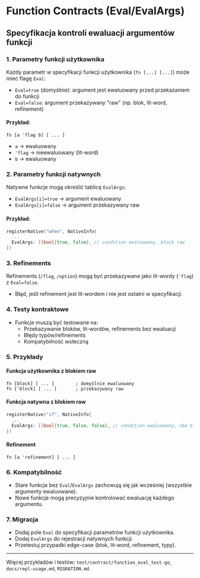 # Function Contracts (Eval/EvalArgs)

## Specyfikacja kontroli ewaluacji argumentów funkcji

### 1. Parametry funkcji użytkownika

Każdy parametr w specyfikacji funkcji użytkownika (`fn [...] [...]`) może mieć flagę `Eval`:
- `Eval=true` (domyślnie): argument jest ewaluowany przed przekazaniem do funkcji
- `Eval=false`: argument przekazywany "raw" (np. blok, lit-word, refinement)

#### Przykład:
```rebol
fn [a 'flag b] [ ... ]
```
- `a` → ewaluowany
- `'flag` → nieewaluowany (lit-word)
- `b` → ewaluowany

### 2. Parametry funkcji natywnych

Natywne funkcje mogą określić tablicę `EvalArgs`:
- `EvalArgs[i]=true` → argument ewaluowany
- `EvalArgs[i]=false` → argument przekazywany raw

#### Przykład:
```go
registerNative("when", NativeInfo{
  ...
  EvalArgs: []bool{true, false}, // condition ewaluowany, block raw
})
```

### 3. Refinements

Refinements (`/flag`, `/option`) mogą być przekazywane jako lit-wordy (`'flag`) z `Eval=false`.
- Błąd, jeśli refinement jest lit-wordem i nie jest ostatni w specyfikacji.

### 4. Testy kontraktowe

- Funkcje muszą być testowane na:
  - Przekazywanie bloków, lit-wordów, refinements bez ewaluacji
  - Błędy typów/refinements
  - Kompatybilność wsteczną

### 5. Przykłady

#### Funkcja użytkownika z blokiem raw
```rebol
fn [block] [ ... ]        ; domyślnie ewaluowany
fn ['block] [ ... ]       ; przekazywany raw
```

#### Funkcja natywna z blokiem raw
```go
registerNative("if", NativeInfo{
  ...
  EvalArgs: []bool{true, false, false}, // condition ewaluowany, oba bloki raw
})
```

#### Refinement
```rebol
fn [a 'refinement] [ ... ]
```

### 6. Kompatybilność

- Stare funkcje bez `Eval`/`EvalArgs` zachowują się jak wcześniej (wszystkie argumenty ewaluowane).
- Nowe funkcje mogą precyzyjnie kontrolować ewaluację każdego argumentu.

### 7. Migracja

- Dodaj pole `Eval` do specyfikacji parametrów funkcji użytkownika.
- Dodaj `EvalArgs` do rejestracji natywnych funkcji.
- Przetestuj przypadki edge-case (blok, lit-word, refinement, typy).

---

Więcej przykładów i testów: `test/contract/function_eval_test.go`, `docs/repl-usage.md`, `MIGRATION.md`.

